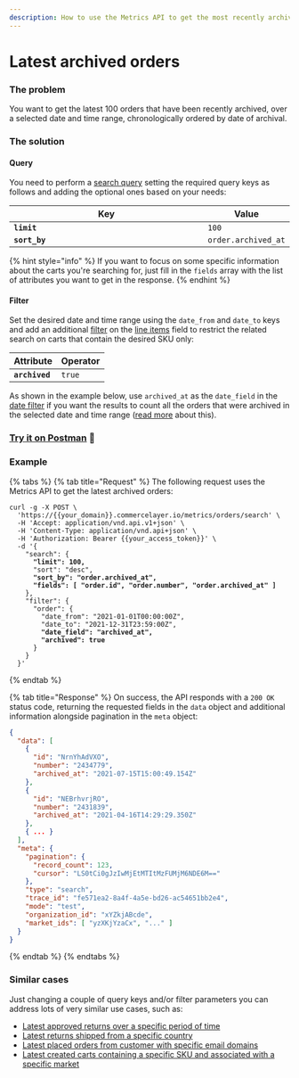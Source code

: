 ```yaml
---
description: How to use the Metrics API to get the most recently archived orders
---
```


# Latest archived orders

### The problem

You want to get the latest 100 orders that have been recently archived, over a selected date and time range, chronologically ordered by date of archival.

### The solution

#### Query

You need to perform a [search query](../queries/search.md) setting the required query keys as follows and adding the optional ones based on your needs:

<table><thead><tr><th width="367">Key</th><th>Value</th></tr></thead><tbody><tr><td><strong><code>limit</code></strong></td><td><code>100</code></td></tr><tr><td><strong><code>sort_by</code></strong></td><td><code>order.archived_at</code></td></tr></tbody></table>

{% hint style="info" %}
If you want to focus on some specific information about the carts you're searching for, just fill in the `fields` array with the list of attributes you want to get in the response.
{% endhint %}

#### Filter

Set the desired date and time range using the `date_from` and `date_to` keys and add an additional [filter](../filters.md) on the [line items](https://app.gitbook.com/s/lhTYC557IzGiJNS84RKD/resources/carts/filters#line\_items-field) field to restrict the related search on carts that contain the desired SKU only:

| Attribute      | Operator |
| -------------- | -------- |
| **`archived`** | `true`   |

As shown in the example below, use `archived_at` as the `date_field` in the [date filter](../filters.md#date-filters) if you want the results to count all the orders that were archived in the selected date and time range ([read more](../filters.md#how-date\_field-works) about this).

### [Try it on Postman](https://www.postman.com/commercelayer/workspace/commerce-layer-public-workspace/documentation/19711194-37a2d863-72f6-4b8f-8146-2f61d405fd3c?entity=request-19711194-c8d3c3b4-dc19-40ac-98c4-5152687b461b) :rocket:

### Example

{% tabs %}
{% tab title="Request" %}
The following request uses the Metrics API to get the latest archived orders:

<pre class="language-shell"><code class="lang-shell">curl -g -X POST \
  'https://{{your_domain}}.commercelayer.io/metrics/orders/search' \
  -H 'Accept: application/vnd.api.v1+json' \
  -H 'Content-Type: application/vnd.api+json' \
  -H 'Authorization: Bearer {{your_access_token}}' \
  -d '{
    "search": {
<strong>      "limit": 100,
</strong>      "sort": "desc",
<strong>      "sort_by": "order.archived_at",
</strong><strong>      "fields": [ "order.id", "order.number", "order.archived_at" ]
</strong>    },
    "filter": {
      "order": {
        "date_from": "2021-01-01T00:00:00Z",
        "date_to": "2021-12-31T23:59:00Z",
<strong>        "date_field": "archived_at",
</strong><strong>        "archived": true
</strong>      }
    }
  }'
</code></pre>
{% endtab %}

{% tab title="Response" %}
On success, the API responds with a `200 OK` status code, returning the requested fields in the `data` object and additional information alongside pagination in the `meta` object:

```json
{
  "data": [
    {
      "id": "NrnYhAdVXO",
      "number": "2434779",
      "archived_at": "2021-07-15T15:00:49.154Z"
    },
    {
      "id": "NEBrhvrjRO",
      "number": "2431839",
      "archived_at": "2021-04-16T14:29:29.350Z"
    },
    { ... }
  ],
  "meta": {
    "pagination": {
      "record_count": 123,
      "cursor": "LS0tCi0gJzIwMjEtMTItMzFUMjM6NDE6M=="
    },
    "type": "search",
    "trace_id": "fe571ea2-8a4f-4a5e-bd26-ac54651bb2e4",
    "mode": "test",
    "organization_id": "xYZkjABcde",
    "market_ids": [ "yzXKjYzaCx", "..." ]
  }
}
```
{% endtab %}
{% endtabs %}

### Similar cases

Just changing a couple of query keys and/or filter parameters you can address lots of very similar use cases, such as:

* [Latest approved returns over a specific period of time](https://www.postman.com/commercelayer/workspace/commerce-layer-public-workspace/documentation/19711194-37a2d863-72f6-4b8f-8146-2f61d405fd3c?entity=request-19711194-fca00098-c2f8-45ab-b9e7-58bf3e407137)
* [Latest returns shipped from a specific country](https://www.postman.com/commercelayer/workspace/commerce-layer-public-workspace/documentation/19711194-37a2d863-72f6-4b8f-8146-2f61d405fd3c?entity=request-19711194-05812960-f25d-482b-aaae-f723dea4d8ab)
* [Latest placed orders from customer with specific email domains](https://www.postman.com/commercelayer/workspace/commerce-layer-public-workspace/documentation/19711194-37a2d863-72f6-4b8f-8146-2f61d405fd3c?entity=request-19711194-b26fe7ba-e32b-4b44-8077-32833046838b)
* [Latest created carts containing a specific SKU and associated with a specific market](https://www.postman.com/commercelayer/workspace/commerce-layer-public-workspace/documentation/19711194-37a2d863-72f6-4b8f-8146-2f61d405fd3c?entity=request-19711194-86ed9b2b-7d46-4950-8646-fb07ccb1fc5e)